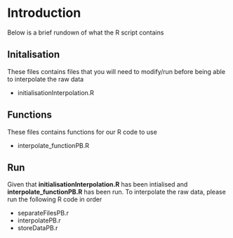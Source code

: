 # Introduction 

Below is a brief rundown of what the R script contains

## Initalisation

These files contains files that you will need to modify/run before being able to interpolate the raw data

- initialisationInterpolation.R

## Functions

These files contains functions for our R code to use

- interpolate_functionPB.R

## Run

Given that **initialisationInterpolation.R** has been intialised and **interpolate_functionPB.R** has been run. 
To interpolate the raw data, please run the following R code in order

- separateFilesPB.r
- interpolatePB.r
- storeDataPB.r
